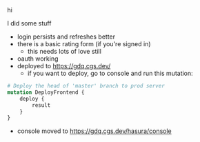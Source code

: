 hi

I did some stuff

-   login persists and refreshes better
-   there is a basic rating form (if you're signed in)
    -   this needs lots of love still
-   oauth working
-   deployed to https://gdq.cgs.dev/
    -   if you want to deploy, go to console and run this mutation:

```graphql
# Deploy the head of 'master' branch to prod server
mutation DeployFrontend {
    deploy {
        result
    }
}
```

-   console moved to https://gdq.cgs.dev/hasura/console
